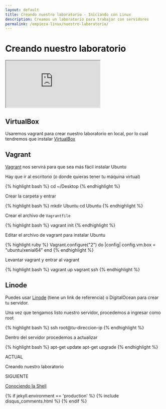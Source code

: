 ```yaml
---
layout: default
title: Creando nuestro laboratorio - Iniciando con Linux
description: Creamos un laboratorio para trabajar con servidores
permalink: /empieza-linux/nuestro-laboratorio/
---
```


# Creando nuestro laboratorio

<div class="embed-responsive embed-responsive-16by9">
  <iframe class="embed-responsive-item" src="https://www.youtube.com/embed/ouDUVCCAndc"></iframe>
</div>

## VirtualBox

Usaremos vagrant para crear nuestro laboratorio en local, por
lo cual tendremos que instalar [VirtualBox](https://www.virtualbox.org/)

## Vagrant

[Vagrant](https://www.vagrantup.com/) nos servirá para que sea más fácil instalar Ubuntu

Hay que ir al escritorio (o donde quieras tener tu máquina virtual)

{% highlight bash %}
cd ~/Desktop
{% endhighlight %}

Crear la carpeta y entrar

{% highlight bash %}
mkdir Ubuntu
cd Ubuntu
{% endhighlight %}

Crear el archivo de `Vagrantfile`

{% highlight bash %}
vagrant init
{% endhighlight %}

Editar el archivo de vagrant para instalar Ubuntu

{% highlight ruby %}
Vagrant.configure("2") do |config|
  config.vm.box = "ubuntu/xenial64"
end
{% endhighlight %}

Levantar vagrant y entrar al vagrant

{% highlight bash %}
vagrant up
vagrant ssh
{% endhighlight %}

## Linode

Puedes usar [Linode](https://www.linode.com/?r=e3a4081bc1c2d2d1c52725999a9043ac2dff0f7a) (tiene un link de referencia) o DigitalOcean para crear tu
servidor.

Una vez que tengamos listo nuestro servidor, procedemos a ingresar
como root

{% highlight bash %}
ssh root@tu-direccion-ip
{% endhighlight %}

Dentro del servidor procedemos a actualizar

{% highlight bash %}
apt-get update
apt-get upgrade
{% endhighlight %}


<!-- Paginator-->
<div class="next-previous clearfix">
  <div class="floater-wrap">
    <div class="toc">
      <a href="/empieza-linux/" class="toc-icon">
        <i class="fa fa-bars" aria-hidden="true"></i>
      </a>
    </div>
    <div class="clearfix prev-next">
      <div class="half half-left tleft">
        <div class="half-wrap">
          <p class="half-label">ACTUAL</p>
          <p class="current-lesson">Creando nuestro laboratorio</p>
        </div>
      </div>
      <div class="half half-right tright">
        <div class="half-wrap">
          <p class="half-label">SIGUIENTE</p>
          <p>
            <a href="" class="half-link">
              Conociendo la Shell
            </a>
          </p>
        </div>
      </div>
    </div>
  </div>
</div>

{% if jekyll.environment == 'production' %}
  {% include disqus_comments.html %}
{% endif %}
